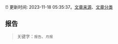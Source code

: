 :alarm_clock: 更新时间: 2023-11-18 05:35:37。[文章来源](/README.md)、[文章分类](/TAGS.md)

## 报告


> 关键字：`报告`、`月报`



